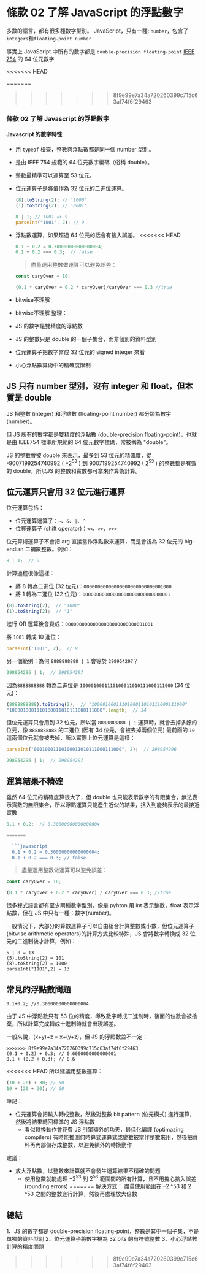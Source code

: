 # 條款 02 了解 JavaScript 的浮點數字

多數的語言，都有很多種數字型別。
JavaScript，只有一種: `number`，包含了`integers`和`floating-point number`

事實上 JavaScript 中所有的數字都是 `double-precision floating-point` [IEEE 754](https://zh.wikipedia.org/wiki/IEEE_754) 的 64 位元數字

<<<<<<< HEAD

=======
>>>>>>> 8f9e99e7a34a720260399c715c63af74f6f29463
### 條款 02 了解 Javascript 的浮點數字

#### Javascript 的數字特性

- 用 `typeof` 檢查，整數與浮點數都是同一個 number 型別。
- 是由 IEEE 754 規範的 64 位元數字編碼（俗稱 double）。
- 整數最精準可以運算至 53 位元。
- 位元運算子是將值作為 32 位元的二進位運算。
  ```javascript
  (8).toString(2); // '1000'
  (1).toString(2); // '0001'

  8 | 1; // 1001 => 9
  parseInt("1001", 2); // 9
  ```
- 浮點數運算，如果超過 64 位元的話會有捨入誤差。
<<<<<<< HEAD
    ```javascript
    0.1 + 0.2 = 0.30000000000000004;
    0.1 + 0.2 === 0.3;  // false
    ```
    > 盡量運用整數做運算可以避免誤差：
    ```javascript
    const caryOver = 10;

    (0.1 * caryOver + 0.2 * caryOver)/caryOver === 0.3 //true

- bitwise不理解

- bitwise不理解
整理：
- JS 的數字是雙精度的浮點數
- JS 的整數只是 double 的一個子集合，而非個別的資料型別
- 位元運算子把數字當成 32 位元的 signed integer 來看
- 小心浮點數算術中的精確度限制

## JS 只有 number 型別，沒有 integer 和 float，但本質是 double

JS 把整數 (integer) 和浮點數 (floating-point number) 都分類為數字 (number)。

但 JS 所有的數字都是雙精度的浮點數 (double-precision floating-point)，也就是由 IEEE754 標準所規範的 64 位元數字標碼，常被稱為 "double"。

JS 的整數會被 double 來表示，最多到 53 位元的精確度，從 -9007199254740992 ( $-2^{53}$ ) 到 9007199254740992 ( $2^{53}$ ) 的整數都是有效的 double，所以JS 的整數和實數都可拿來作算術計算。

## 位元運算只會用 32 位元進行運算

位元運算包括：
- 位元運算運算子：`~`、`&`、`|`、`^`
- 位移運算子 (shift operator)：`<<`、`>>`、`>>>`

位元算術運算子不會把 arg 直接當作浮點數來運算，而是會視為 32 位元的 big-endian 二補數整數。例如：

```javascript
8 | 1;  // 9
```

計算過程很像這樣：
- 將 8 轉為二進位 (32 位元)：`00000000000000000000000000001000`
- 將 1 轉為二進位 (32 位元)：`00000000000000000000000000000001`

```javascript
(8).toString(2);  // "1000"
(1).toString(2);  // "1"
```

進行 OR 運算後會變成：`00000000000000000000000000001001`

將 `1001` 轉成 10 進位：

```javascript
parseInt('1001', 2);  // 9
```

另一個範例：為何 `8888888888 | 1` 會等於 `298954297`？

```javascript
298954296 | 1;  // 298954297
```

因為`8888888888` 轉為二進位是 `1000010001110100011010111000111000` (34 位元)：

```javascript
(8888888888).toString(2);  // "1000010001110100011010111000111000"
"1000010001110100011010111000111000".length;  // 34
```

但位元運算只會用到 32 位元，所以當 `8888888888 | 1` 運算時，就會去掉多餘的位元，像 `8888888888` 的二進位 (因有 34 位元，會被去掉兩個位元) 最前面的 `10` 這兩個位元就會被去掉，所以實際上位元運算是這樣：

```javascript
parseInt("00010001110100011010111000111000", 2);  // 298954296

298954296 | 1;  // 298954297
```

## 運算結果不精確

雖然 64 位元的精確度算很大了，但 double 也只能表示數字的有限集合，無法表示實數的無限集合，所以浮點運算只能產生近似的結果，捨入到能夠表示的最接近實數

```javascript
0.1 + 0.2;  // 0.30000000000000004

=======

  ```javascript
  0.1 + 0.2 = 0.30000000000000004;
  0.1 + 0.2 === 0.3; // false
  ```

  > 盡量運用整數做運算可以避免誤差：

  ```javascript
  const caryOver = 10;

  (0.1 * caryOver + 0.2 * caryOver) / caryOver === 0.3; //true
  ```

很多程式語言都有至少兩種數字型別，像是 pyhton 用 int 表示整數，float 表示浮點數，但在 JS 中只有一種：數字(number)。

一般情況下，大部分的算數運算子可以自由組合計算整數或小數，但位元運算子(bitwise arithmetic operators)的計算方式比較特殊，JS 會將數字轉換成 32 位元的二進制後才計算，例如：

```
5 | 8 = 13
(5).toString(2) = 101
(8).toString(2) = 1000
parseInt("1101",2) = 13
```

## 常見的浮點數問題

```
0.1+0.2; //0.30000000000000004
```

由于 JS 中浮點數只有 53 位的精度，導致數字轉成二進制時，後面的位數會被捨棄，所以計算完成轉成十進制時就會出現誤差。

一般來說，(x+y)+z = x+(y+z)，但 JS 的浮點數並不一定：

```
>>>>>>> 8f9e99e7a34a720260399c715c63af74f6f29463
(0.1 + 0.2) + 0.3; // 0.6000000000000001
0.1 + (0.2 + 0.3); // 0.6
```

<<<<<<< HEAD
所以建議用整數運算：

```javascript
(10 + 20) + 30; // 60
10 + (20 + 30); // 60
```

筆記：
- 位元運算會把輸入轉成整數，然後對整數 bit pattern (位元模式) 進行運算，然後將結果轉回標準的 JS 浮點數
  - 看似轉換動作會花費 JS 引擎額外的功夫，最佳化編譯 (optimazing compilers) 有時能推測何時算式運算式或變數被當作整數來用，然後把資料再內部儲存成整數，以避免額外的轉換動作

建議：
- 放大浮點數，以整數來計算就不會發生運算結果不精確的問題
  - 使用整數就能處理 $-2^{53}$ 到 $2^{53}$ 範圍間的所有計算，且不用擔心捨入誤差 (rounding errors)
=======
解決方式：
盡量使用範圍在 –2 ^53 和 2 ^53 之間的整數進行計算，然後再處理放大倍數

## 總結

1、JS 的數字都是 double-precision floating-point，整數是其中一個子集，不是單獨的資料型別
2、位元運算子將數字視為 32 bits 的有符號整數
3、小心浮點數計算的精度問題
>>>>>>> 8f9e99e7a34a720260399c715c63af74f6f29463
